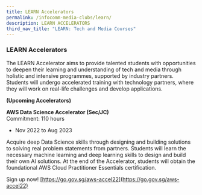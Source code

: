 ```yaml
---
title: LEARN Accelerators
permalink: /infocomm-media-clubs/learn/
description: LEARN ACCELERATORS
third_nav_title: "LEARN: Tech and Media Courses"
---
```


### LEARN Accelerators
The LEARN Accelerator aims to provide talented students with opportunities to deepen their learning and understanding of tech and media through holistic and intensive programmes, supported by industry partners. Students will undergo accelerated training with technology partners, where they will work on real-life challenges and develop applications.

**(Upcoming Accelerators)**

**AWS Data Science Accelerator (Sec/JC)**<br>
Commitment: 110 hours 
* Nov 2022 to Aug 2023

Acquire deep Data Science skills through designing and building solutions to solving real problem statements from partners. Students will learn the necessary machine learning and deep learning skills to design and build their own AI solutions. At the end of the Accelerator, students will obtain the foundational AWS Cloud Practitioner Essentials certification.

Sign up now! [https://go.gov.sg/aws-accel22](https://go.gov.sg/aws-accel22)